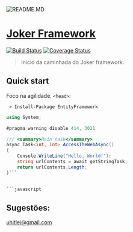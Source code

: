 ![README.MD](http://ap.imagensbrasil.org/images/2016/10/04/d52474b66a13b442bad2d4e9b58f9909.jpg)

# [Joker Framework](https://github.com/uhil-dotNet-estudos/GeradorArquivoDDD)
[![Build Status](https://travis-ci.org/uhil-dotNet-estudos/GeradorArquivoDDD.svg?branch=master)](https://travis-ci.org/uhil-dotNet-estudos/GeradorArquivoDDD)
[![Coverage Status](https://coveralls.io/repos/github/uhil-dotNet-estudos/ProjetoModeloDDD/badge.svg?branch=master)](https://coveralls.io/github/uhil-dotNet-estudos/ProjetoModeloDDD?branch=master)


> Inicio da caminhada do Joker framework.

## Quick start
Foco na agilidade.
`<head>`:



```DOS
 > Install-Package EntityFramework
```

```C#
using System;

#pragma warning disable 414, 3021

/// <summary>Main task</summary>
async Task<int, int> AccessTheWebAsync()
{
    Console.WriteLine("Hello, World!");
    string urlContents = await getStringTask;
    return urlContents.Length;
}```


```javascript

```
## Sugestões:
uhitlei@gmail.com
